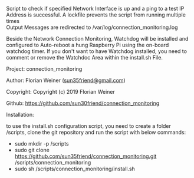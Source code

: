 Script to check if specified Network Interface is up and a ping to a test IP Address is successful.
A lockfile prevents the script from running multiple times  
Output Messages are redirected to /var/log/connection_monitoring.log

Beside the Network Connection Monitoring, Watchdog will be installed and configured
to Auto-reboot a hung Raspberry Pi using the on-board watchdog timer.
If you don't want to have Watchdog installed, you need to comment or remove the Watchdoc
Area within the install.sh File.

Project:        connection_monitoring

Author:         Florian Weiner (sun35friend@gmail.com)

Copyright:      Copyright (c) 2019 Florian Weiner

Github:         https://github.com/sun30friend/connection_monitoring

Installation:

to use the install.sh configuration script, you need to create a folder /scripts, 
clone the git repository and run the script with below commands:

- sudo mkdir -p /scripts
- sudo git clone https://github.com/sun35friend/connection_monitoring.git /scripts/connection_monitoring
- sudo sh /scripts/connection_monitoring/install.sh

